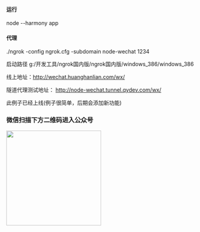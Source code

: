 #### 运行

node --harmony app


#### 代理

./ngrok -config ngrok.cfg -subdomain node-wechat 1234


启动路径
g:/开发工具/ngrok国内版/ngrok国内版/windows_386/windows_386

线上地址：http://wechat.huanghanlian.com/wx/

隧道代理测试地址： http://node-wechat.tunnel.qydev.com/wx/


此例子已经上线(例子很简单，后期会添加新功能)

### 微信扫描下方二维码进入公众号

<img src="https://upload-images.jianshu.io/upload_images/3877962-84187ee34aa5008d.png?imageMogr2/auto-orient/strip%7CimageView2/2/w/1240" width="250" height="250"/>

